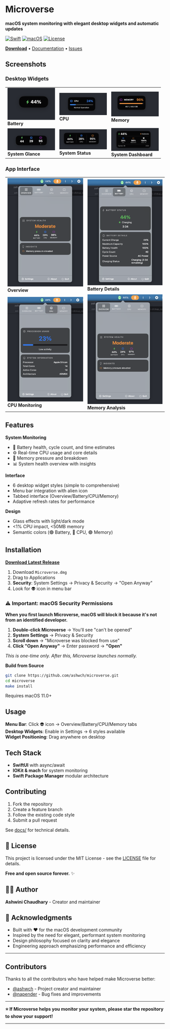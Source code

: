 # Microverse

**macOS system monitoring with elegant desktop widgets and automatic updates**

[![Swift](https://img.shields.io/badge/Swift-5.9+-orange.svg)](https://swift.org)
[![macOS](https://img.shields.io/badge/macOS-11.0+-blue.svg)](https://developer.apple.com/macos/)
[![License](https://img.shields.io/badge/license-MIT-green.svg)](LICENSE)

[**Download**](https://github.com/ashwch/microverse/releases/latest) • [Documentation](docs/) • [Issues](https://github.com/ashwch/microverse/issues)

## Screenshots

### Desktop Widgets
<table>
<tr>
<td><img src="docs/screenshots/widget-battery-simple.png" width="150"/><br><b>Battery</b></td>
<td><img src="docs/screenshots/widget-cpu-monitor.png" width="150"/><br><b>CPU</b></td>
<td><img src="docs/screenshots/widget-memory-monitor.png" width="150"/><br><b>Memory</b></td>
</tr>
<tr>
<td><img src="docs/screenshots/widget-system-glance.png" width="150"/><br><b>System Glance</b></td>
<td><img src="docs/screenshots/widget-system-status.png" width="150"/><br><b>System Status</b></td>
<td><img src="docs/screenshots/widget-system-dashboard.png" width="150"/><br><b>System Dashboard</b></td>
</tr>
</table>

### App Interface
<table>
<tr>
<td><img src="docs/screenshots/app-overview-tab.png" width="250"/><br><b>Overview</b></td>
<td><img src="docs/screenshots/app-battery-tab.png" width="250"/><br><b>Battery Details</b></td>
</tr>
<tr>
<td><img src="docs/screenshots/app-cpu-tab.png" width="250"/><br><b>CPU Monitoring</b></td>
<td><img src="docs/screenshots/app-memory-tab.png" width="250"/><br><b>Memory Analysis</b></td>
</tr>
</table>

## Features

**System Monitoring**
- 🔋 Battery health, cycle count, and time estimates  
- ⚙️ Real-time CPU usage and core details
- 🧠 Memory pressure and breakdown
- 📊 System health overview with insights

**Interface**  
- 6 desktop widget styles (simple to comprehensive)
- Menu bar integration with alien icon
- Tabbed interface (Overview/Battery/CPU/Memory)
- Adaptive refresh rates for performance

**Design**
- Glass effects with light/dark mode
- <1% CPU impact, <50MB memory
- Semantic colors (🟢 Battery, 🔵 CPU, 🟣 Memory)

## Installation

**[Download Latest Release](https://github.com/ashwch/microverse/releases/latest)**

1. Download `Microverse.dmg` 
2. Drag to Applications
3. **Security**: System Settings → Privacy & Security → "Open Anyway" 
4. Look for 👽 icon in menu bar

### ⚠️ Important: macOS Security Permissions

**When you first launch Microverse, macOS will block it because it's not from an identified developer.**

1. **Double-click Microverse** → You'll see "can't be opened"
2. **System Settings** → Privacy & Security  
3. **Scroll down** → "Microverse was blocked from use"
4. **Click "Open Anyway"** → Enter password → **"Open"**

*This is one-time only. After this, Microverse launches normally.*

**Build from Source**
```bash
git clone https://github.com/ashwch/microverse.git
cd microverse  
make install
```

Requires macOS 11.0+

## Usage

**Menu Bar**: Click 👽 icon → Overview/Battery/CPU/Memory tabs  
**Desktop Widgets**: Enable in Settings → 6 styles available  
**Widget Positioning**: Drag anywhere on desktop

## Tech Stack

- **SwiftUI** with async/await
- **IOKit & mach** for system monitoring  
- **Swift Package Manager** modular architecture

## Contributing

1. Fork the repository
2. Create a feature branch
3. Follow the existing code style
4. Submit a pull request

See [docs/](docs/) for technical details.

## 📄 License

This project is licensed under the MIT License - see the [LICENSE](LICENSE) file for details.

**Free and open source forever.** ✨

## 👨‍💻 Author

**Ashwini Chaudhary** - Creator and maintainer

## 🙏 Acknowledgments

- Built with ❤️ for the macOS development community
- Inspired by the need for elegant, performant system monitoring
- Design philosophy focused on clarity and elegance
- Engineering approach emphasizing performance and efficiency

---

## Contributors

Thanks to all the contributors who have helped make Microverse better:

- [@ashwch](https://github.com/ashwch) - Project creator and maintainer
- [@napender](https://github.com/napender) - Bug fixes and improvements

---

**⭐ If Microverse helps you monitor your system, please star the repository to show your support!**

---